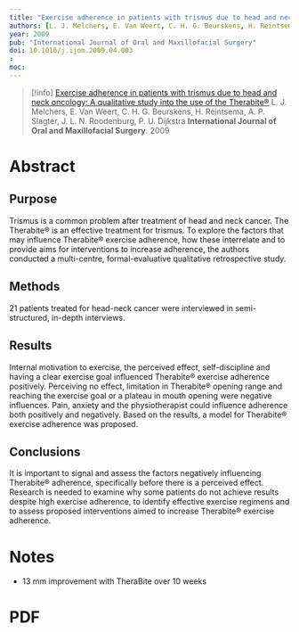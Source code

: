 ```yaml
---
title: "Exercise adherence in patients with trismus due to head and neck oncology: A qualitative study into the use of the Therabite®"
authors: [L. J. Melchers, E. Van Weert, C. H. G. Beurskens, H. Reintsema, A. P. Slagter, J. L. N. Roodenburg, P. U. Dijkstra]
year: 2009
pub: "International Journal of Oral and Maxillofacial Surgery"
doi: 10.1016/j.ijom.2009.04.003
: 
moc: 
---
```

>[!info]
[Exercise adherence in patients with trismus due to head and neck oncology: A qualitative study into the use of the Therabite®](https://pubmed.ncbi.nlm.nih.gov//)
L. J. Melchers, E. Van Weert, C. H. G. Beurskens, H. Reintsema, A. P. Slagter, J. L. N. Roodenburg, P. U. Dijkstra
**International Journal of Oral and Maxillofacial Surgery**. 2009

# Abstract
## Purpose
Trismus is a common problem after treatment of head and neck cancer. The Therabite® is an effective treatment for trismus. To explore the factors that may influence Therabite® exercise adherence, how these interrelate and to provide aims for interventions to increase adherence, the authors conducted a multi-centre, formal-evaluative qualitative retrospective study.

## Methods
21 patients treated for head-neck cancer were interviewed in semi-structured, in-depth interviews.

## Results
Internal motivation to exercise, the perceived effect, self-discipline and having a clear exercise goal influenced Therabite® exercise adherence positively. Perceiving no effect, limitation in Therabite® opening range and reaching the exercise goal or a plateau in mouth opening were negative influences. Pain, anxiety and the physiotherapist could influence adherence both positively and negatively. Based on the results, a model for Therabite® exercise adherence was proposed.

## Conclusions
It is important to signal and assess the factors negatively influencing Therabite® adherence, specifically before there is a perceived effect. Research is needed to examine why some patients do not achieve results despite high exercise adherence, to identify effective exercise regimens and to assess proposed interventions aimed to increase Therabite® exercise adherence.

# Notes
- 13 mm improvement with TheraBite over 10 weeks
# PDF